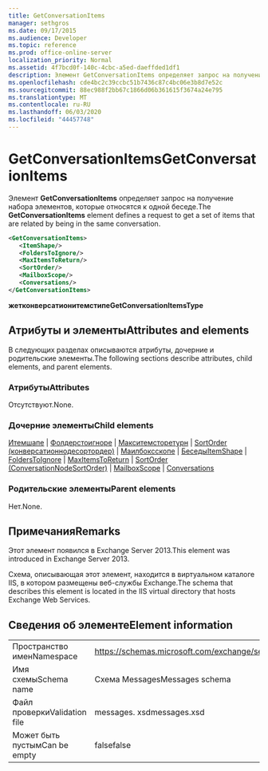 ```yaml
---
title: GetConversationItems
manager: sethgros
ms.date: 09/17/2015
ms.audience: Developer
ms.topic: reference
ms.prod: office-online-server
localization_priority: Normal
ms.assetid: 4f7bcd0f-140c-4cbc-a5ed-daeffded1df1
description: Элемент GetConversationItems определяет запрос на получение набора элементов, которые относятся к одной беседе.
ms.openlocfilehash: cde4bc2c39ccbc51b7436c87c4bc06e3b8d7e52c
ms.sourcegitcommit: 88ec988f2bb67c1866d06b361615f3674a24e795
ms.translationtype: MT
ms.contentlocale: ru-RU
ms.lasthandoff: 06/03/2020
ms.locfileid: "44457748"
---
```

# <a name="getconversationitems"></a><span data-ttu-id="4fa1a-103">GetConversationItems</span><span class="sxs-lookup"><span data-stu-id="4fa1a-103">GetConversationItems</span></span>

<span data-ttu-id="4fa1a-104">Элемент **GetConversationItems** определяет запрос на получение набора элементов, которые относятся к одной беседе.</span><span class="sxs-lookup"><span data-stu-id="4fa1a-104">The **GetConversationItems** element defines a request to get a set of items that are related by being in the same conversation.</span></span> 
  
```XML
<GetConversationItems>
   <ItemShape/>
   <FoldersToIgnore/>
   <MaxItemsToReturn/>
   <SortOrder/>
   <MailboxScope/>
   <Conversations/>
</GetConversationItems>
```

 <span data-ttu-id="4fa1a-105">**жетконверсатионитемстипе**</span><span class="sxs-lookup"><span data-stu-id="4fa1a-105">**GetConversationItemsType**</span></span>
## <a name="attributes-and-elements"></a><span data-ttu-id="4fa1a-106">Атрибуты и элементы</span><span class="sxs-lookup"><span data-stu-id="4fa1a-106">Attributes and elements</span></span>

<span data-ttu-id="4fa1a-107">В следующих разделах описываются атрибуты, дочерние и родительские элементы.</span><span class="sxs-lookup"><span data-stu-id="4fa1a-107">The following sections describe attributes, child elements, and parent elements.</span></span>
  
### <a name="attributes"></a><span data-ttu-id="4fa1a-108">Атрибуты</span><span class="sxs-lookup"><span data-stu-id="4fa1a-108">Attributes</span></span>

<span data-ttu-id="4fa1a-109">Отсутствуют.</span><span class="sxs-lookup"><span data-stu-id="4fa1a-109">None.</span></span>
  
### <a name="child-elements"></a><span data-ttu-id="4fa1a-110">Дочерние элементы</span><span class="sxs-lookup"><span data-stu-id="4fa1a-110">Child elements</span></span>

<span data-ttu-id="4fa1a-111">[Итемшапе](itemshape.md)  |  [Фолдерстоигноре](folderstoignore.md)  |  [Макситемсторетурн](maxitemstoreturn.md)  |  [SortOrder (конверсатионнодесортордер)](sortorder-conversationnodesortorder.md)  |  [Маилбоксскопе](mailboxscope.md)  |  [Беседы](conversations-ex15websvcsotherref.md)</span><span class="sxs-lookup"><span data-stu-id="4fa1a-111">[ItemShape](itemshape.md) | [FoldersToIgnore](folderstoignore.md) | [MaxItemsToReturn](maxitemstoreturn.md) | [SortOrder (ConversationNodeSortOrder)](sortorder-conversationnodesortorder.md) | [MailboxScope](mailboxscope.md) | [Conversations](conversations-ex15websvcsotherref.md)</span></span>
  
### <a name="parent-elements"></a><span data-ttu-id="4fa1a-112">Родительские элементы</span><span class="sxs-lookup"><span data-stu-id="4fa1a-112">Parent elements</span></span>

<span data-ttu-id="4fa1a-113">Нет.</span><span class="sxs-lookup"><span data-stu-id="4fa1a-113">None.</span></span>
  
## <a name="remarks"></a><span data-ttu-id="4fa1a-114">Примечания</span><span class="sxs-lookup"><span data-stu-id="4fa1a-114">Remarks</span></span>

<span data-ttu-id="4fa1a-115">Этот элемент появился в Exchange Server 2013.</span><span class="sxs-lookup"><span data-stu-id="4fa1a-115">This element was introduced in Exchange Server 2013.</span></span>
  
<span data-ttu-id="4fa1a-116">Схема, описывающая этот элемент, находится в виртуальном каталоге IIS, в котором размещены веб-службы Exchange.</span><span class="sxs-lookup"><span data-stu-id="4fa1a-116">The schema that describes this element is located in the IIS virtual directory that hosts Exchange Web Services.</span></span>
  
## <a name="element-information"></a><span data-ttu-id="4fa1a-117">Сведения об элементе</span><span class="sxs-lookup"><span data-stu-id="4fa1a-117">Element information</span></span>

|||
|:-----|:-----|
|<span data-ttu-id="4fa1a-118">Пространство имен</span><span class="sxs-lookup"><span data-stu-id="4fa1a-118">Namespace</span></span>  <br/> |https://schemas.microsoft.com/exchange/services/2006/messages  <br/> |
|<span data-ttu-id="4fa1a-119">Имя схемы</span><span class="sxs-lookup"><span data-stu-id="4fa1a-119">Schema name</span></span>  <br/> |<span data-ttu-id="4fa1a-120">Схема Messages</span><span class="sxs-lookup"><span data-stu-id="4fa1a-120">Messages schema</span></span>  <br/> |
|<span data-ttu-id="4fa1a-121">Файл проверки</span><span class="sxs-lookup"><span data-stu-id="4fa1a-121">Validation file</span></span>  <br/> |<span data-ttu-id="4fa1a-122">messages. xsd</span><span class="sxs-lookup"><span data-stu-id="4fa1a-122">messages.xsd</span></span>  <br/> |
|<span data-ttu-id="4fa1a-123">Может быть пустым</span><span class="sxs-lookup"><span data-stu-id="4fa1a-123">Can be empty</span></span>  <br/> |<span data-ttu-id="4fa1a-124">false</span><span class="sxs-lookup"><span data-stu-id="4fa1a-124">false</span></span>  <br/> |
   

